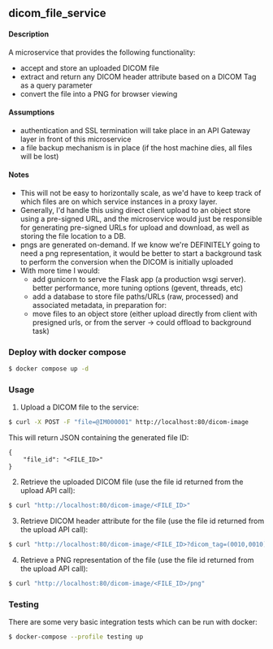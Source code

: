 ## dicom_file_service

#### Description

A microservice that provides the following functionality:

- accept and store an uploaded DICOM file
- extract and return any DICOM header attribute based on a DICOM Tag as a query parameter
- convert the file into a PNG for browser viewing

#### Assumptions

- authentication and SSL termination will take place in an API Gateway layer in front of this microservice
- a file backup mechanism is in place (if the host machine dies, all files will be lost)

#### Notes

- This will not be easy to horizontally scale, as we'd have to keep track of which files are on which service instances in a proxy layer.
- Generally, I'd handle this using direct client upload to an object store using a pre-signed URL, and the microservice would just be responsible for generating pre-signed URLs for upload and download, as well as storing the file location to a DB.
- pngs are generated on-demand. If we know we're DEFINITELY going to need a png representation, it would be better to start a background task to perform the conversion when the DICOM is initially uploaded
- With more time I would:
  - add gunicorn to serve the Flask app (a production wsgi server). better performance, more tuning options (gevent, threads, etc)
  - add a database to store file paths/URLs (raw, processed) and associated metadata, in preparation for:
  - move files to an object store (either upload directly from client with presigned urls, or from the server -> could offload to background task)

### Deploy with docker compose

```bash
$ docker compose up -d
```

### Usage

1. Upload a DICOM file to the service:

```bash
$ curl -X POST -F "file=@IM000001" http://localhost:80/dicom-image
```

This will return JSON containing the generated file ID:

```
{
    "file_id": "<FILE_ID>"
}
```

2. Retrieve the uploaded DICOM file (use the file id returned from the upload API call):

```bash
$ curl "http://localhost:80/dicom-image/<FILE_ID>"
```

3. Retrieve DICOM header attribute for the file (use the file id returned from the upload API call):

```bash
$ curl "http://localhost:80/dicom-image/<FILE_ID>?dicom_tag=(0010,0010)"
```

4. Retrieve a PNG representation of the file (use the file id returned from the upload API call):

```bash
$ curl "http://localhost:80/dicom-image/<FILE_ID>/png"
```

### Testing

There are some very basic integration tests which can be run with docker:

```bash
$ docker-compose --profile testing up
```